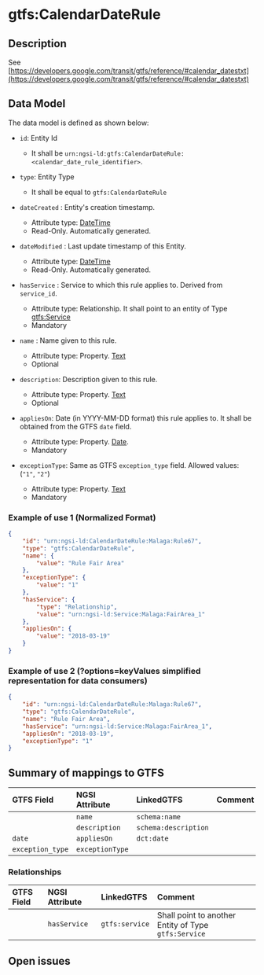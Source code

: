# gtfs:CalendarDateRule

## Description

See
[https://developers.google.com/transit/gtfs/reference/#calendar_datestxt](https://developers.google.com/transit/gtfs/reference/#calendar_datestxt)

## Data Model

The data model is defined as shown below:

-   `id`: Entity Id

    -   It shall be
        `urn:ngsi-ld:gtfs:CalendarDateRule:<calendar_date_rule_identifier>`.

-   `type`: Entity Type

    -   It shall be equal to `gtfs:CalendarDateRule`

-   `dateCreated` : Entity's creation timestamp.

    -   Attribute type: [DateTime](https://schema.org/DateTime)
    -   Read-Only. Automatically generated.

-   `dateModified` : Last update timestamp of this Entity.

    -   Attribute type: [DateTime](https://schema.org/DateTime)
    -   Read-Only. Automatically generated.

-   `hasService` : Service to which this rule applies to. Derived from
    `service_id`.

    -   Attribute type: Relationship. It shall point to an entity of Type
        [gtfs:Service](../../Service/doc/spec.md)
    -   Mandatory

-   `name` : Name given to this rule.

    -   Attribute type: Property. [Text](https://schema.org/Text)
    -   Optional

-   `description`: Description given to this rule.

    -   Attribute type: Property. [Text](https://schema.org/Text)
    -   Optional

-   `appliesOn`: Date (in YYYY-MM-DD format) this rule applies to. It shall be
    obtained from the GTFS `date` field.

    -   Attribute type: Property. [Date](https://schema.org/Date).
    -   Mandatory

-   `exceptionType`: Same as GTFS `exception_type` field. Allowed values:
    (`"1"`, `"2"`)
    -   Attribute type: Property. [Text](https://schema.org/Text)
    -   Mandatory

### Example of use 1 (Normalized Format)

```json
{
    "id": "urn:ngsi-ld:CalendarDateRule:Malaga:Rule67",
    "type": "gtfs:CalendarDateRule",
    "name": {
        "value": "Rule Fair Area"
    },
    "exceptionType": {
        "value": "1"
    },
    "hasService": {
        "type": "Relationship",
        "value": "urn:ngsi-ld:Service:Malaga:FairArea_1"
    },
    "appliesOn": {
        "value": "2018-03-19"
    }
}
```

### Example of use 2 (?options=keyValues simplified representation for data consumers)

```json
{
    "id": "urn:ngsi-ld:CalendarDateRule:Malaga:Rule67",
    "type": "gtfs:CalendarDateRule",
    "name": "Rule Fair Area",
    "hasService": "urn:ngsi-ld:Service:Malaga:FairArea_1",
    "appliesOn": "2018-03-19",
    "exceptionType": "1"
}
```

## Summary of mappings to GTFS

| GTFS Field       | NGSI Attribute  | LinkedGTFS           | Comment |
| :--------------- | :-------------- | :------------------- | :------ |
|                  | `name`          | `schema:name`        |         |
|                  | `description`   | `schema:description` |         |
| `date`           | `appliesOn`     | `dct:date`           |         |
| `exception_type` | `exceptionType` |                      |         |

### Relationships

| GTFS Field | NGSI Attribute | LinkedGTFS     | Comment                                              |
| :--------- | :------------- | :------------- | :--------------------------------------------------- |
|            | `hasService`   | `gtfs:service` | Shall point to another Entity of Type `gtfs:Service` |

## Open issues
